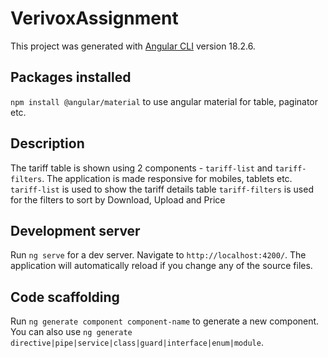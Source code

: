 # VerivoxAssignment

This project was generated with [Angular CLI](https://github.com/angular/angular-cli) version 18.2.6.

## Packages installed

`npm install @angular/material` to use angular material for table, paginator etc.

## Description

The tariff table is shown using 2 components - `tariff-list` and `tariff-filters`. The application is made responsive for mobiles, tablets etc.
`tariff-list` is used to show the tariff details table
`tariff-filters` is used for the filters to sort by Download, Upload and Price


## Development server

Run `ng serve` for a dev server. Navigate to `http://localhost:4200/`. The application will automatically reload if you change any of the source files.

## Code scaffolding

Run `ng generate component component-name` to generate a new component. You can also use `ng generate directive|pipe|service|class|guard|interface|enum|module`.
